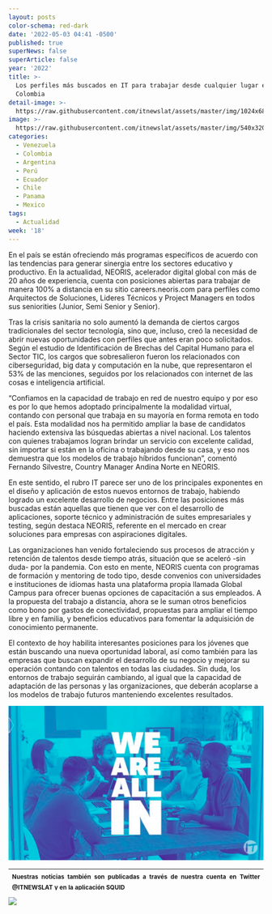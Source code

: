 ```yaml
---
layout: posts
color-schema: red-dark
date: '2022-05-03 04:41 -0500'
published: true
superNews: false
superArticle: false
year: '2022'
title: >-
  Los perfiles más buscados en IT para trabajar desde cualquier lugar en
  Colombia
detail-image: >-
  https://raw.githubusercontent.com/itnewslat/assets/master/img/1024x680/we-are-all-in-g.jpg
image: >-
  https://raw.githubusercontent.com/itnewslat/assets/master/img/540x320/we-are-all-in-p.jpg
categories:
  - Venezuela
  - Colombia
  - Argentina
  - Perú
  - Ecuador
  - Chile
  - Panama
  - Mexico
tags:
  - Actualidad
week: '18'
---
```

En el país se están ofreciendo más programas específicos de acuerdo con las tendencias para generar sinergia entre los sectores educativo y productivo. En la actualidad, NEORIS, acelerador digital global con más de 20 años de experiencia, cuenta con posiciones abiertas para trabajar de manera 100% a distancia en su sitio careers.neoris.com para perfiles como Arquitectos de Soluciones, Lideres Técnicos y Project Managers en todos sus seniorities (Junior, Semi Senior y Senior).
 
Tras la crisis sanitaria no solo aumentó la demanda de ciertos cargos tradicionales del sector tecnología, sino que, incluso, creó la necesidad de abrir nuevas oportunidades con perfiles que antes eran poco solicitados. Según el estudio de Identificación de Brechas del Capital Humano para el Sector TIC, los cargos que sobresalieron fueron los relacionados con ciberseguridad, big data y computación en la nube, que representaron el 53% de las menciones, seguidos por los relacionados con internet de las cosas e inteligencia artificial.
 
“Confiamos en la capacidad de trabajo en red de nuestro equipo y por eso es por lo que hemos adoptado principalmente la modalidad virtual, contando con personal que trabaja en su mayoría en forma remota en todo el país. Esta modalidad nos ha permitido ampliar la base de candidatos haciendo extensiva las búsquedas abiertas a nivel nacional. Los talentos con quienes trabajamos logran brindar un servicio con excelente calidad, sin importar si están en la oficina o trabajando desde su casa, y eso nos demuestra que los modelos de trabajo híbridos funcionan”, comentó Fernando Silvestre, Country Manager Andina Norte en NEORIS.
 
En este sentido, el rubro IT parece ser uno de los principales exponentes en el diseño y aplicación de estos nuevos entornos de trabajo, habiendo logrado un excelente desarrollo de negocios. Entre las posiciones más buscadas están aquellas que tienen que ver con el desarrollo de aplicaciones, soporte técnico y administración de suites empresariales y testing, según destaca NEORIS, referente en el mercado en crear soluciones para empresas con aspiraciones digitales.
 
Las organizaciones han venido fortaleciendo sus procesos de atracción y retención de talentos desde tiempo atrás, situación que se aceleró -sin duda- por la pandemia. Con esto en mente, NEORIS cuenta con programas de formación y mentoring de todo tipo, desde convenios con universidades e instituciones de idiomas hasta una plataforma propia llamada Global Campus para ofrecer buenas opciones de capacitación a sus empleados. A la propuesta del trabajo a distancia, ahora se le suman otros beneficios como bono por gastos de conectividad, propuestas para ampliar el tiempo libre y en familia, y beneficios educativos para fomentar la adquisición de conocimiento permanente.
 
El contexto de hoy habilita interesantes posiciones para los jóvenes que están buscando una nueva oportunidad laboral, así como también para las empresas que buscan expandir el desarrollo de su negocio y mejorar su operación contando con talentos en todas las ciudades. Sin duda, los entornos de trabajo seguirán cambiando, al igual que la capacidad de adaptación de las personas y las organizaciones, que deberán acoplarse a los modelos de trabajo futuros manteniendo excelentes resultados.

![](https://raw.githubusercontent.com/itnewslat/assets/master/img/540x320/we-are-all-in-p.jpg)

<table style="height: 42px;" width="569">
<tbody>
<tr>
<td style="text-align: justify;"><sub><strong>Nuestras noticias también son publicadas a través de nuestra cuenta en Twitter <a href="https://twitter.com/itnewslat?lang=es">@ITNEWSLAT</a> y en la aplicación <a href="https://squidapp.co/en/">SQUID</a></strong></sub></td>
</tr>
</tbody>
</table>

<img src="https://tracker.metricool.com/c3po.jpg?hash=56f88a41e39ab42c063cc51676587a04"/>
